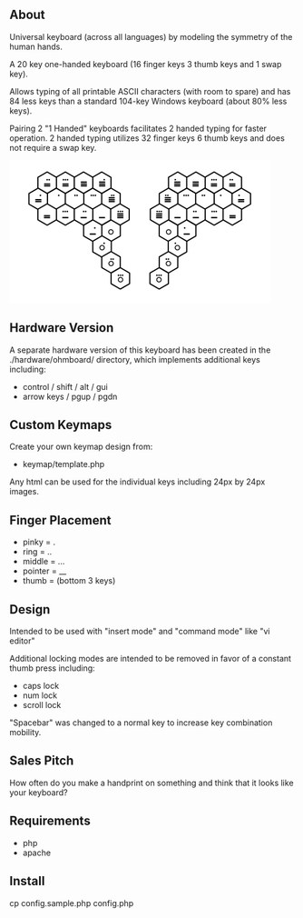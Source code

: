 About
-----
Universal keyboard (across all languages) by modeling the symmetry of the human hands.

A 20 key one-handed keyboard (16 finger keys 3 thumb keys and 1 swap key).

Allows typing of all printable ASCII characters (with room to spare) and has 84 less keys than a standard 104-key Windows keyboard (about 80% less keys).

Pairing 2 "1 Handed" keyboards facilitates 2 handed typing for faster operation. 2 handed typing utilizes 32 finger keys 6 thumb keys and does not require a swap key.

![Paired One-Handed Symmetric Keyboards with Hexagonal Keys](/vhex/export/hexboard.png)

Hardware Version
----------------
A separate hardware version of this keyboard has been created in the ./hardware/ohmboard/ directory, which implements additional keys including:
* control / shift / alt / gui
* arrow keys / pgup / pgdn

Custom Keymaps
--------------
Create your own keymap design from:
* keymap/template.php

Any html can be used for the individual keys including 24px by 24px images.

Finger Placement
----------------
* pinky = .
* ring = ..
* middle = ...
* pointer = __
* thumb = (bottom 3 keys)

Design
------
Intended to be used with "insert mode" and "command mode" like "vi editor"

Additional locking modes are intended to be removed in favor of a constant thumb press including:
* caps lock
* num lock
* scroll lock

"Spacebar" was changed to a normal key to increase key combination mobility.

Sales Pitch
-----------
How often do you make a handprint on something and think that it looks like your keyboard?

Requirements
------------
* php
* apache

Install
-------
cp config.sample.php config.php
